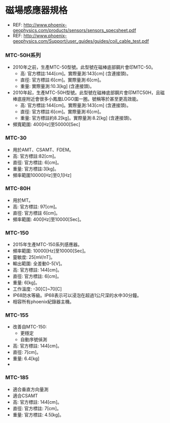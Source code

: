# 磁場感應器規格
+ REF: http://www.phoenix-geophysics.com/products/sensors/sensors_specsheet.pdf
+ REF: http://www.phoenix-geophysics.com/Support/user_guides/guides/coil_cable_test.pdf

### MTC-50H系列
+ 2010年之前，生產MTC-50型號。此型號在磁棒底部鋼片會印MTC-50。
  + 高: 官方標註:144[cm]。實際量測:143[cm] (含連接頭)。
  + 直徑: 官方標註:6[cm]。實際量測:6[cm]。
  + 重量: 實際量測:10.3[kg] (含連接頭)。
+ 2010年起，生產MTC-50H型號。此型號在磁棒底部鋼片會印MTC50H，且磁棒底座附近會很多小鳳凰LOGO圍一圈。號稱等於甚至更高效能。
  + 高: 官方標註:144[cm]。實際量測:143[cm] (含連接頭)。
  + 直徑: 官方標註:6[cm]。實際量測:6[cm]。
  + 重量: 官方標註約8.2[kg]。實際量測:8.2[kg] (含連接頭)。
+ 頻寬範圍: 400[Hz]至50000[Sec]

### MTC-30
+ 用於AMT、CSAMT、FDEM。
+ 高: 官方標註:82[cm]。
+ 直徑: 官方標註: 6[cm]。
+ 重量: 官方標註:3[kg]。
+ 頻率範圍10000[Hz]至0,1[Hz]

### MTC-80H
+ 用於MT。
+ 高: 官方標註: 97[cm]。
+ 直徑: 官方標註 6[cm]。
+ 頻率範圍: 400[Hz]至10000[Sec]。

### MTC-150
+ 2015年生產MTC-150系列感應器。
+ 頻率範圍: 10000[Hz]至10000[Sec]。
+ 靈敏度: 25[mV/nT]。
+ 輸出範圍: 全差動0-5[V]。
+ 高: 官方標註: 144[cm]。
+ 直徑: 官方標註: 6[cm]。
+ 重量: 6[kg]。
+ 工作溫度: -30[C]~70[C]
+ IP68防水等級。IP68表示可以浸泡在超過1公尺深的水中30分鐘。
+ 相容所有phoenix紀錄器主機。

### MTC-155
+ 改善自MTC-150:
  + 更穩定
  + 自動序號偵測
+ 高: 官方標註: 144[cm]。
+ 直徑: 7[cm]。
+ 重量: 6.4[kg]
+ 
### MTC-185
+ 適合垂直方向量測
+ 適合CSAMT
+ 高: 官方標註: 144[cm]。
+ 直徑: 官方標註: 7[cm]。
+ 重量: 官方標註: 4.5[kg]。
